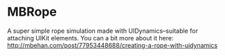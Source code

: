 MBRope
======

A super simple rope simulation made with UIDynamics–suitable for attaching UIKit elements. You can a bit more about it here: http://mbehan.com/post/77953448688/creating-a-rope-with-uidynamics
